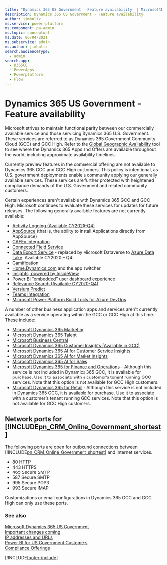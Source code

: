 ```yaml
---
title: "Dynamics 365 US Government - Feature availability  | MicrosoftDocs"
description: Dynamics 365 US Government - Feature availability
author: jimholtz
ms.service: power-platform
ms.component: pa-admin
ms.topic: conceptual
ms.date: 06/04/2021
ms.subservice: admin
ms.author: jimholtz
search.audienceType: 
  - admin
search.app:
  - D365CE
  - PowerApps
  - Powerplatform
  - Flow
---
```

# Dynamics 365 US Government - Feature availability 

Microsoft strives to maintain functional parity between our commercially available service and those servicing Dynamics 365 U.S. Government. These services are referred to as Dynamics 365 Government Community Cloud (GCC) and GCC High. Refer to the [Global Geographic Availability](https://dynamics.microsoft.com/geographic-availability/) tool to see where the Dynamics 365 Apps and Offers are available throughout the world, including approximate availability timelines. 

Currently preview features in the commercial offering are not available to Dynamics 365 GCC and GCC High customers. This policy is intentional, as U.S. government deployments enable a community applying our generally available services. These services are further protected with heightened compliance demands of the U.S. Government and related community customers.

Certain experiences aren't available with Dynamics 365 GCC and GCC High. Microsoft continues to evaluate these services for updates for future releases. The following generally available features are not currently available:

- [Activity Logging (Available CY2020-Q4)](enable-use-comprehensive-auditing.md)
- [AppSource](https://appsource.microsoft.com/?product=dynamics-365-business-central%3Bdynamics-365-for-customer-services%3Bdynamics-365-for-field-services%3Bdynamics-365-for-finance-and-operations%3Bdynamics-365-for-project-service-automation%3Bdynamics-365-for-sales) (that is, the ability to install Applications directly from AppSource)
- [CAFEx Integration](https://appsource.microsoft.com/product/dynamics-365/cafexliveassistfor365.27ac7522-68b2-44a2-9f36-da66a47e2b19)
- [Connected Field Service](/previous-versions/dynamicscrm-2016/developers-guide/mt744253(v=crm.8))
- [Data Export Service](https://appsource.microsoft.com/product/dynamics-365/mscrm.44f192ec-e387-436c-886c-879923d8a448) - replaced by Microsoft Dataverse to [Azure Data Lake](/powerapps/maker/common-data-service/export-to-data-lake). Available CY2020 – Q4.
- [Gamification](/dynamics365/customer-engagement/gamification/manage-gamification-in-dynamics-365-online)
- [Home.Dynamics.com](https://home.dynamics.com/) and the app switcher
- [Insights, powered by InsideView](https://appsource.microsoft.com/product/dynamics-365/insideviewinc.b5386882-4312-4d69-879a-23081897c012)
- [Power BI “embedded” user dashboard experience](/power-bi/service-connect-to-microsoft-dynamics-crm)
- [Relevance Search (Available CY2020-Q4)](/powerapps/user/relevance-search)
- [Versium Predict](/dynamics365/customer-engagement/versium-predict/versium-predict)
- [Teams Integration](/dynamics365/teams-integration/teams-integration)
- [Microsoft Power Platform Build Tools for Azure DevOps](../alm/devops-build-tools.md)

A number of other business application apps and services aren't currently available as a service operating within the GCC or GCC High at this time. These include:

- [Microsoft Dynamics 365 Marketing](/dynamics365/customer-engagement/marketing/overview)
- [Microsoft Dynamics 365 Talent](/dynamics365/unified-operations/talent/)
- [Microsoft Business Central](/dynamics365/business-central/index)
- [Microsoft Dynamics 365 Customer Insights (Available in GCC)](/dynamics365/ai/customer-insights/overview)
- [Microsoft Dynamics 365 AI for Customer Service Insights](/dynamics365/ai/customer-service-insights/overview)
- [Microsoft Dynamics 365 AI for Market Insights](/dynamics365/ai/market-insights/overview)
- [Microsoft Dynamics 365 AI for Sales](/dynamics365/ai/sales/overview)
- [Microsoft Dynamics 365 for Finance and Operations](/dynamics365/unified-operations/fin-and-ops/) - Although this service is not included in Dynamics 365 GCC, it is available for purchase. Use it to associate with a customer’s tenant running GCC services. Note that this option is not available for GCC High customers.
- [Microsoft Dynamics 365 for Retail](/dynamics365/unified-operations/retail/) - Although this service is not included in Dynamics 365 GCC, it is available for purchase. Use it to associate with a customer’s tenant running GCC services. Note that this option is not available for GCC High customers.

<a name="BKMK_NetworkPorts"></a>   

## Network ports for [!INCLUDE[pn_CRM_Online_Government_shortest](../includes/pn-crm-online-government-shortest.md)]  
 The following ports are open for outbound connections between [!INCLUDE[pn_CRM_Online_Government_shortest](../includes/pn-crm-online-government-shortest.md)] and internet services.  

- 80 HTTP  
- 443 HTTPS  
- 465 Secure SMTP  
- 587 Secure SMTP
- 995 Secure POP3 
- 993 Secure IMAP 

Customizations or email configurations in Dynamics 365 GCC and GCC High can only use these ports.

### See also  
 [Microsoft Dynamics 365 US Government](microsoft-dynamics-365-government.md)<br/>
 [Important changes coming](../important-changes-coming.md)<br/>
 [IP addresses and URLs](online-requirements.md#ip-addresses-and-urls)<br />
 [Power BI for US Government Customers](/power-bi/service-govus-overview)<br/>
 [Compliance Offerings](https://www.microsoft.com/trustcenter/compliance/complianceofferings?product=Dynamics365)


[!INCLUDE[footer-include](../includes/footer-banner.md)]